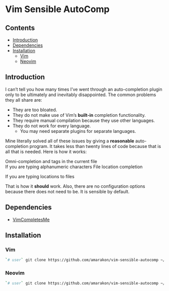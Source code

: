 Vim Sensible AutoComp
================

## Contents

-   [Introduction](#introduction)
-   [Dependencies](#dependencies)
-   [Installation](#installation)
    -   [Vim](#vim)
    -   [Neovim](#neovim)

## Introduction

I can’t tell you how many times I’ve went through an auto-completion
plugin only to be ultimately and inevitably disappointed. The common
problems they all share are:

-   They are too bloated.
-   They do not make use of Vim’s **built-in** completion functionality.
-   They require manual compilation because they use other languages.
-   They do not work for every language.
    -   You may need separate plugins for separate languages.

Mine literally solved all of these issues by giving a **reasonable**
auto-completion program. It takes less than twenty lines of code because
that is all that is needed. Here is how it works:

Omni-completion and tags in the current file  
If you are typing alphanumeric characters File location completion

If you are typing locations to files

That is how it **should** work. Also, there are no configuration options
because there does not need to be. It is sensible by default.

## Dependencies

-   [VimCompletesMe](https://github.com/ackyshake/VimCompletesMe)

## Installation

### Vim

``` sh
`# user` git clone https://github.com/amarakon/vim-sensible-autocomp ~/.vim/pack/vendor/start/vim-sensible-autocomp
```

### Neovim

``` sh
`# user` git clone https://github.com/amarakon/vim-sensible-autocomp ~/.local/share/nvim/site/pack/default/start/vim-sensible-autocomp
```
